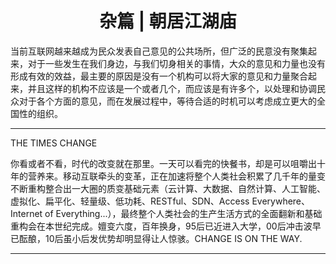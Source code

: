 <center> <h1>杂篇 | 朝居江湖庙</h1> </center>

当前互联网越来越成为民众发表自己意见的公共场所，但广泛的民意没有聚集起来，对于一些发生在我们身边，与我们切身相关的事情，大众的意见和力量也没有形成有效的效益，最主要的原因是没有一个机构可以将大家的意见和力量聚合起来，并且这样的机构不应该是一个或者几个，而应该是有许多个，以处理和协调民众对于各个方面的意见，而在发展过程中，等待合适的时机可以考虑成立更大的全国性的组织。

****

THE TIMES CHANGE

你看或者不看，时代的改变就在那里。一天可以看完的快餐书，却是可以咀嚼出十年的营养来。移动互联牵头的变革，正在加速将整个人类社会积累了几千年的量变不断重构整合出一大圈的质变基础元素（云计算、大数据、自然计算、人工智能、虚拟化、扁平化、轻量级、低功耗、RESTful、SDN、Access Everywhere、Internet of Everything...），最终整个人类社会的生产生活方式的全面翻新和基础重构会在本世纪完成。嬗变六度，百年换身，95后已近进入大学，00后冲击波早已酝酿，10后虽小后发优势却明显得让人惊骇。CHANGE IS ON THE WAY.

****
